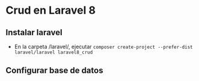 # Crud en Laravel 8

## Instalar laravel
* En la carpeta /laravel/, ejecutar
`composer create-project --prefer-dist laravel/laravel laravel8_crud`

## Configurar base de datos

